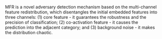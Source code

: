 MFR is a novel adversary detection mechanism based on the multi-channel feature redistribution, which disentangles the initial embedded features into three channels: (1) core feature - it guarantees the robustness and the precision of classification; (2) co-activation feature - it causes the prediction into the adjacent category; and (3) background noise - it makes the distribution chaotic. 
